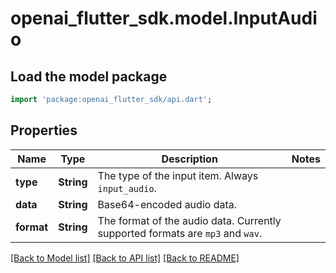 # openai_flutter_sdk.model.InputAudio

## Load the model package
```dart
import 'package:openai_flutter_sdk/api.dart';
```

## Properties
Name | Type | Description | Notes
------------ | ------------- | ------------- | -------------
**type** | **String** | The type of the input item. Always `input_audio`.  | 
**data** | **String** | Base64-encoded audio data.  | 
**format** | **String** | The format of the audio data. Currently supported formats are `mp3` and `wav`.  | 

[[Back to Model list]](../README.md#documentation-for-models) [[Back to API list]](../README.md#documentation-for-api-endpoints) [[Back to README]](../README.md)


